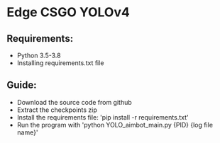 # Edge CSGO YOLOv4

## Requirements:
-	Python 3.5-3.8
-	Installing requirements.txt file
## Guide:
-	Download the source code from github
-	Extract the checkpoints zip
-	Install the requirements file: 'pip install -r requirements.txt'
-	Run the program with 'python YOLO_aimbot_main.py {PID} {log file name}'